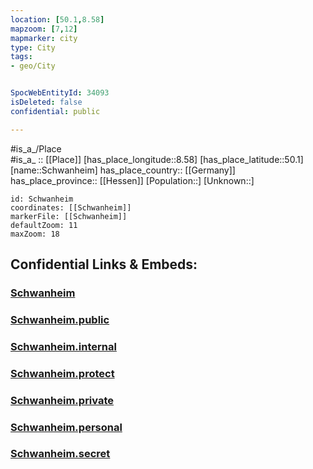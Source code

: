 ```yaml
---
location: [50.1,8.58] 
mapzoom: [7,12] 
mapmarker: city 
type: City
tags:
- geo/City


SpocWebEntityId: 34093
isDeleted: false
confidential: public

---
```

#is_a_/Place  
#is_a_ :: [[Place]] 
[has_place_longitude::8.58] 
[has_place_latitude::50.1] 
[name::Schwanheim] 
has_place_country:: [[Germany]]  
has_place_province:: [[Hessen]] 
[Population::] 
[Unknown::] 


```leaflet
id: Schwanheim
coordinates: [[Schwanheim]] 
markerFile: [[Schwanheim]] 
defaultZoom: 11 
maxZoom: 18
```


## Confidential Links & Embeds: 

### [Schwanheim](/_Standards/Earth/Continent/Europe/Europe~Central/Germany/Germany~West/Hessen/counties~Hessen/Frankfurt~Main/cities~Frankfurt~Main/Schwanheim.md) 

### [Schwanheim.public](/_public/Earth/Continent/Europe/Europe~Central/Germany/Germany~West/Hessen/counties~Hessen/Frankfurt~Main/cities~Frankfurt~Main/Schwanheim.public.md) 

### [Schwanheim.internal](/_internal/Earth/Continent/Europe/Europe~Central/Germany/Germany~West/Hessen/counties~Hessen/Frankfurt~Main/cities~Frankfurt~Main/Schwanheim.internal.md) 

### [Schwanheim.protect](/_protect/Earth/Continent/Europe/Europe~Central/Germany/Germany~West/Hessen/counties~Hessen/Frankfurt~Main/cities~Frankfurt~Main/Schwanheim.protect.md) 

### [Schwanheim.private](/_private/Earth/Continent/Europe/Europe~Central/Germany/Germany~West/Hessen/counties~Hessen/Frankfurt~Main/cities~Frankfurt~Main/Schwanheim.private.md) 

### [Schwanheim.personal](/_personal/Earth/Continent/Europe/Europe~Central/Germany/Germany~West/Hessen/counties~Hessen/Frankfurt~Main/cities~Frankfurt~Main/Schwanheim.personal.md) 

### [Schwanheim.secret](/_secret/Earth/Continent/Europe/Europe~Central/Germany/Germany~West/Hessen/counties~Hessen/Frankfurt~Main/cities~Frankfurt~Main/Schwanheim.secret.md)

